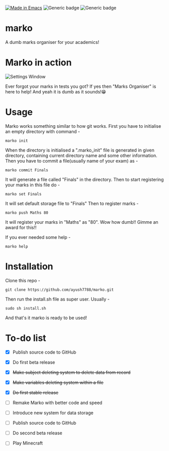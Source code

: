 [![Made in Emacs](https://img.shields.io/badge/Made%20in-emacs-blue.svg)](https://www.gnu.org/software/emacs/)
![Generic badge](https://img.shields.io/badge/Version-0.9%20beta-lime.svg)
![Generic badge](https://img.shields.io/badge/Maintained-yes-yellow.svg)


# marko
A dumb marks organiser for your academics!

# Marko in action
![Settings Window](https://raw.github.com/ayush7788/marko/main/marko_in_action.png)

Ever forgot your marks in tests you got? If yes then "Marks Organiser" is here to help!
And yeah it is dumb as it sounds!😁
# Usage
Marko works something similar to how git works.
First you have to initialise an empty directory with command -
```
marko init
```
When the directory is initialised a ".marko_init" file is generated in given directory, containing current directory name and some other information.
Then you have to commit a file(usually name of your exam) as -
```
marko commit Finals
```
It will generate a file called "Finals" in the directory.
Then to start registering your marks in this file do -
```
marko set Finals
```
It will set default storage file to "Finals"
Then to register marks -
```
marko push Maths 80
```
It will register your marks in "Maths" as "80".
Wow how dumb!! Gimme an award for this!!

If you ever needed some help -
```
marko help
```
# Installation
Clone this repo - 
```
git clone https://github.com/ayush7788/marko.git
```
Then run the install.sh file as super user.
Usually -
```
sudo sh install.sh
```
And that's it marko is ready to be used!

# To-do list
- [x] Publish source code to GitHub
- [x] Do first beta release
- [x] ~~Make subject deleting system to delete data from record~~
- [x] ~~Make variables deleting system within a file~~
- [x] ~~Do first stable release~~
- [ ] Remake Marko with better code and speed
- [ ] Introduce new system for data storage
- [ ] Publish source code to GitHub
- [ ] Do second beta release
- [ ] Play Minecraft


